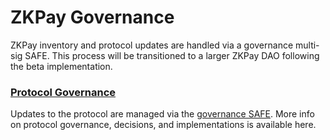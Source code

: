 # ZKPay Governance

ZKPay inventory and protocol updates are handled via a governance multi-sig SAFE. This process will be transitioned to a larger ZKPay DAO following the beta implementation.

### [Protocol Governance](protocol-governance.md)

Updates to the protocol are managed via the [governance SAFE](protocol-governance.md). More info on protocol governance, decisions, and implementations is available here.



###
